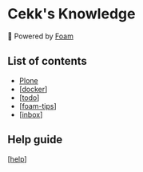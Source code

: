 # Cekk's Knowledge

🚀 Powered by [Foam](https://foambubble.github.io/foam)

## List of contents

- [Plone](plone/index.md)
- [[docker]]
- [[todo]]
- [[foam-tips]]
- [[inbox]]

## Help guide

[[help]]

[//begin]: # "Autogenerated link references for markdown compatibility"
[docker]: docker "Docker tips"
[todo]: todo "Todo"
[foam-tips]: foam-tips "Foam tips"
[inbox]: inbox "Inbox"
[help]: help "Foam"
[//end]: # "Autogenerated link references"
